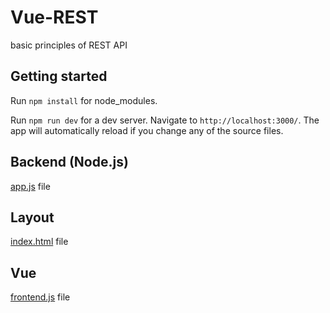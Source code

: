 # Vue-REST

basic principles of REST API

## Getting started

Run `npm install` for node_modules.

Run `npm run dev` for a dev server. Navigate to `http://localhost:3000/`. The app will automatically reload if you change any of the source files.

## Backend (Node.js)

[app.js](https://github.com/ltvnkvtl/Vue-REST/blob/master/app.js) file

## Layout

[index.html](https://github.com/ltvnkvtl/Vue-REST/blob/master/client/index.html) file

## Vue

[frontend.js](https://github.com/ltvnkvtl/Vue-REST/blob/master/client/frontend.js) file
